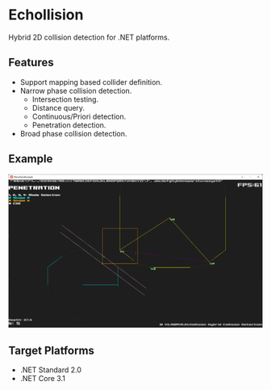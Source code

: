 # Echollision
Hybrid 2D collision detection for .NET platforms.

## Features
- Support mapping based collider definition.
- Narrow phase collision detection.
  - Intersection testing.
  - Distance query.
  - Continuous/Priori detection.
  - Penetration detection.
- Broad phase collision detection.

## Example
![Screenshot](./Assets/0.png "Screenshot")

## Target Platforms
- .NET Standard 2.0
- .NET Core 3.1
